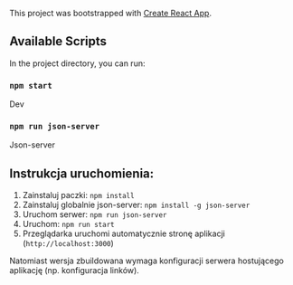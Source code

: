 This project was bootstrapped with [Create React App](https://github.com/facebook/create-react-app).

## Available Scripts

In the project directory, you can run:

### `npm start`

Dev

### `npm run json-server`

Json-server


## Instrukcja uruchomienia:
1. Zainstaluj paczki: `npm install`
1. Zainstaluj globalnie json-server: `npm install -g json-server`
1. Uruchom serwer: `npm run json-server`
1. Uruchom: `npm run start`
1. Przeglądarka uruchomi automatycznie stronę aplikacji (`http://localhost:3000`)


Natomiast wersja zbuildowana wymaga konfiguracji serwera hostującego aplikację (np. konfiguracja linków).